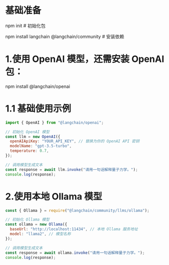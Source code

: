 # 基础准备

npm init # 初始化包

npm install langchain @langchain/community # 安装依赖

# 1.使用 OpenAI 模型，还需安装 OpenAI 包：

npm install @langchain/openai

# 1.1 基础使用示例

```javascript
import { OpenAI } from "@langchain/openai";

// 初始化 OpenAI 模型
const llm = new OpenAI({
  openAIApiKey: "YOUR_API_KEY", // 替换为你的 OpenAI API 密钥
  modelName: "gpt-3.5-turbo",
  temperature: 0.7,
});

// 调用模型生成文本
const response = await llm.invoke("请用一句话解释量子力学。");
console.log(response);
```

# 2.使用本地 Ollama 模型

```javascript
const { Ollama } = require("@langchain/community/llms/ollama");

// 初始化 Ollama 模型
const ollama = new Ollama({
  baseUrl: "http://localhost:11434", // 本地 Ollama 服务地址
  model: "llama2", // 模型名称
});

// 调用模型生成文本
const response = await ollama.invoke("请用一句话解释量子力学。");
console.log(response);
```
